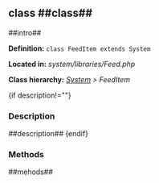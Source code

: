 class ##class##
--------------

##intro##

**Definition:** `class FeedItem extends System`

**Located in:** *system/libraries/Feed.php*

**Class hierarchy:** *[System](System.md) > FeedItem*


{if description!=""}
### Description ###

##description##
{endif}


### Methods ###

##mehods##
